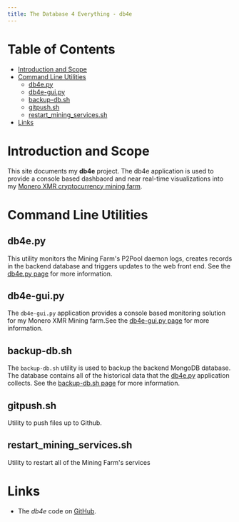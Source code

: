 ```yaml
---
title: The Database 4 Everything - db4e
---
```

# Table of Contents

* [Introduction and Scope](#introduction-and-scope)
* [Command Line Utilities](#command-line-utilities)
  * [db4e.py](#db4e.py)
  * [db4e-gui.py](#db4e-gui.py)
  * [backup-db.sh](#backup-db.sh)
  * [gitpush.sh](#gitpush.sh)
  * [restart_mining_services.sh](#restart-mining-services.sh)
* [Links](#links)

# Introduction and Scope

This site documents my **db4e** project. The db4e application is used to provide a console based dashbaord and near real-time visualizations into my [Monero XMR cryptocurrency mining farm](https://xmr.osoyzlce.com/). 

# Command Line Utilities

## db4e.py

This utility monitors the Mining Farm's P2Pool daemon logs, creates records in the backend database and triggers updates to the web front end. See the [db4e.py page](/pages/db4e.py.html) for more information.

## db4e-gui.py

The `db4e-gui.py` application provides a console based monitoring solution for my Monero XMR Mining farm.See the [db4e-gui.py page](/pages/db4e-gui.py.html) for more information.

## backup-db.sh

The `backup-db.sh` utility is used to backup the backend MongoDB database. The database contains all of the historical data that the [db4e.py](/pages/db4e.py.html) application collects. See the [backup-db.sh page](/pages/backup-db.sh.html) for more information.

## gitpush.sh

Utility to push files up to Github.

## restart_mining_services.sh

Utility to restart all of the Mining Farm's services

# Links

* The *db4e* code on [GitHub](https://github.com/NadimGhaznavi/db4e).


